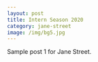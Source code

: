 ```yaml
---
layout: post
title: Intern Season 2020
category: jane-street
image: /img/bg5.jpg
---
```


Sample post 1 for Jane Street.